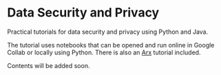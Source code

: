 # Data Security and Privacy

Practical tutorials for data security and privacy using Python and Java. 

The tutorial uses notebooks that can be opened and run online in Google Collab or locally using Python. There is also an [Arx](https://arx.deidentifier.org) tutorial included. 

Contents will be added soon. 


